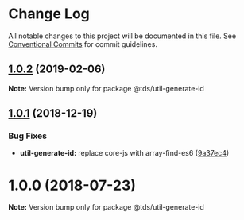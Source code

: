 # Change Log

All notable changes to this project will be documented in this file.
See [Conventional Commits](https://conventionalcommits.org) for commit guidelines.

## [1.0.2](https://github.com/telus/tds-core/compare/@tds/util-generate-id@1.0.1...@tds/util-generate-id@1.0.2) (2019-02-06)

**Note:** Version bump only for package @tds/util-generate-id





<a name="1.0.1"></a>
## [1.0.1](https://github.com/telus/tds-core/compare/@tds/util-generate-id@1.0.0...@tds/util-generate-id@1.0.1) (2018-12-19)


### Bug Fixes

* **util-generate-id:** replace core-js with array-find-es6 ([9a37ec4](https://github.com/telus/tds-core/commit/9a37ec4))




<a name="1.0.0"></a>
# 1.0.0 (2018-07-23)




**Note:** Version bump only for package @tds/util-generate-id
